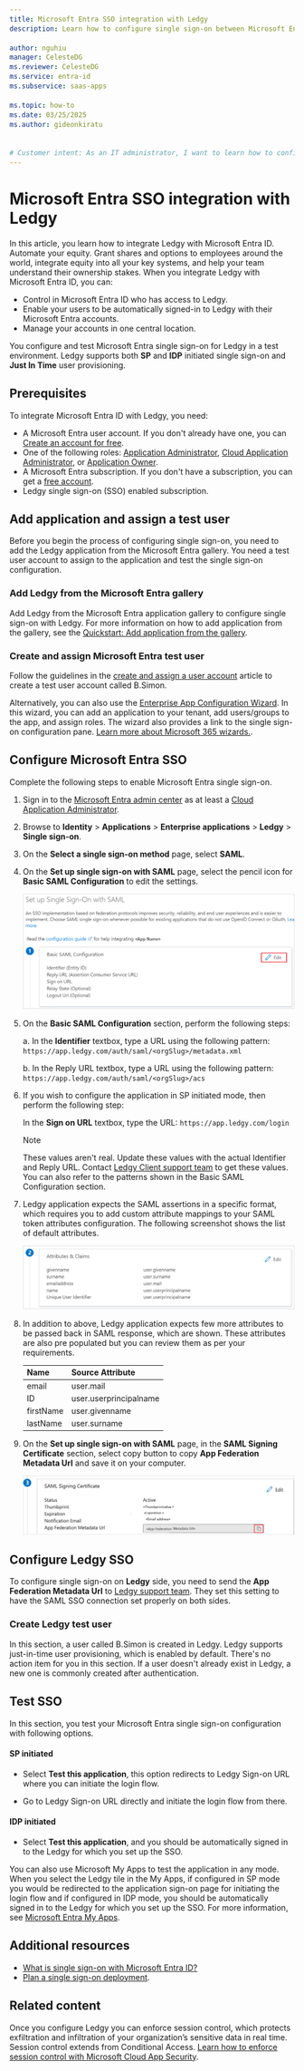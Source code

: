 ```yaml
---
title: Microsoft Entra SSO integration with Ledgy
description: Learn how to configure single sign-on between Microsoft Entra ID and Ledgy.

author: nguhiu
manager: CelesteDG
ms.reviewer: CelesteDG
ms.service: entra-id
ms.subservice: saas-apps

ms.topic: how-to
ms.date: 03/25/2025
ms.author: gideonkiratu


# Customer intent: As an IT administrator, I want to learn how to configure single sign-on between Microsoft Entra ID and Ledgy so that I can control who has access to Ledgy, enable automatic sign-in with Microsoft Entra accounts, and manage my accounts in one central location.
---
```


# Microsoft Entra SSO integration with Ledgy

In this article, you learn how to integrate Ledgy with Microsoft Entra ID. Automate your equity. Grant shares and options to employees around the world, integrate equity into all your key systems, and help your team understand their ownership stakes. When you integrate Ledgy with Microsoft Entra ID, you can:

* Control in Microsoft Entra ID who has access to Ledgy.
* Enable your users to be automatically signed-in to Ledgy with their Microsoft Entra accounts.
* Manage your accounts in one central location.

You configure and test Microsoft Entra single sign-on for Ledgy in a test environment. Ledgy supports both **SP** and **IDP** initiated single sign-on and **Just In Time** user provisioning.

## Prerequisites

To integrate Microsoft Entra ID with Ledgy, you need:

* A Microsoft Entra user account. If you don't already have one, you can [Create an account for free](https://azure.microsoft.com/free/?WT.mc_id=A261C142F).
* One of the following roles: [Application Administrator](/entra/identity/role-based-access-control/permissions-reference#application-administrator), [Cloud Application Administrator](/entra/identity/role-based-access-control/permissions-reference#cloud-application-administrator), or [Application Owner](/entra/fundamentals/users-default-permissions#owned-enterprise-applications).
* A Microsoft Entra subscription. If you don't have a subscription, you can get a [free account](https://azure.microsoft.com/free/).
* Ledgy single sign-on (SSO) enabled subscription.

## Add application and assign a test user

Before you begin the process of configuring single sign-on, you need to add the Ledgy application from the Microsoft Entra gallery. You need a test user account to assign to the application and test the single sign-on configuration.

<a name='add-ledgy-from-the-azure-ad-gallery'></a>

### Add Ledgy from the Microsoft Entra gallery

Add Ledgy from the Microsoft Entra application gallery to configure single sign-on with Ledgy. For more information on how to add application from the gallery, see the [Quickstart: Add application from the gallery](~/identity/enterprise-apps/add-application-portal.md).

<a name='create-and-assign-azure-ad-test-user'></a>

### Create and assign Microsoft Entra test user

Follow the guidelines in the [create and assign a user account](~/identity/enterprise-apps/add-application-portal-assign-users.md) article to create a test user account called B.Simon.

Alternatively, you can also use the [Enterprise App Configuration Wizard](https://portal.office.com/AdminPortal/home?Q=Docs#/azureadappintegration). In this wizard, you can add an application to your tenant, add users/groups to the app, and assign roles. The wizard also provides a link to the single sign-on configuration pane. [Learn more about Microsoft 365 wizards.](/microsoft-365/admin/misc/azure-ad-setup-guides). 

<a name='configure-azure-ad-sso'></a>

## Configure Microsoft Entra SSO

Complete the following steps to enable Microsoft Entra single sign-on.

1. Sign in to the [Microsoft Entra admin center](https://entra.microsoft.com) as at least a [Cloud Application Administrator](~/identity/role-based-access-control/permissions-reference.md#cloud-application-administrator).
1. Browse to **Identity** > **Applications** > **Enterprise applications** > **Ledgy** > **Single sign-on**.
1. On the **Select a single sign-on method** page, select **SAML**.
1. On the **Set up single sign-on with SAML** page, select the pencil icon for **Basic SAML Configuration** to edit the settings.

   ![Screenshot shows how to edit Basic SAML Configuration.](common/edit-urls.png "Basic Configuration")

1. On the **Basic SAML Configuration** section, perform the following steps:
	
	a. In the **Identifier** textbox, type a URL using the following pattern:
	`https://app.ledgy.com/auth/saml/<orgSlug>/metadata.xml`

	b. In the Reply URL textbox, type a URL using the following pattern:
	`https://app.ledgy.com/auth/saml/<orgSlug>/acs`

1. If you wish to configure the application in SP initiated mode, then perform the following step:

	In the **Sign on URL** textbox, type the URL:
	`https://app.ledgy.com/login`

	> [!NOTE]
	> These values aren't real. Update these values with the actual Identifier and Reply URL. Contact [Ledgy Client support team](mailto:support@ledgy.com) to get these values. You can also refer to the patterns shown in the Basic SAML Configuration section.

1. Ledgy application expects the SAML assertions in a specific format, which requires you to add custom attribute mappings to your SAML token attributes configuration. The following screenshot shows the list of default attributes.

	![Screenshot shows the image of attributes configuration.](common/default-attributes.png "Image")

1. In addition to above, Ledgy application expects few more attributes to be passed back in SAML response, which are shown. These attributes are also pre populated but you can review them as per your requirements.

	| Name |  Source Attribute|
	| ---------------|  --------- |
    | email | user.mail |
	| ID | user.userprincipalname |
	| firstName | user.givenname |
	| lastName | user.surname |

1. On the **Set up single sign-on with SAML** page, in the **SAML Signing Certificate** section, select copy button to copy **App Federation Metadata Url** and save it on your computer.

	![Screenshot shows the Certificate download link.](common/copy-metadataurl.png "Certificate")

## Configure Ledgy SSO

To configure single sign-on on **Ledgy** side, you need to send the **App Federation Metadata Url** to [Ledgy support team](mailto:support@ledgy.com). They set this setting to have the SAML SSO connection set properly on both sides.

### Create Ledgy test user

In this section, a user called B.Simon is created in Ledgy. Ledgy supports just-in-time user provisioning, which is enabled by default. There's no action item for you in this section. If a user doesn't already exist in Ledgy, a new one is commonly created after authentication.

## Test SSO 

In this section, you test your Microsoft Entra single sign-on configuration with following options. 

#### SP initiated

* Select **Test this application**, this option redirects to Ledgy Sign-on URL where you can initiate the login flow.  

* Go to Ledgy Sign-on URL directly and initiate the login flow from there.

#### IDP initiated

* Select **Test this application**, and you should be automatically signed in to the Ledgy for which you set up the SSO. 

You can also use Microsoft My Apps to test the application in any mode. When you select the Ledgy tile in the My Apps, if configured in SP mode you would be redirected to the application sign-on page for initiating the login flow and if configured in IDP mode, you should be automatically signed in to the Ledgy for which you set up the SSO. For more information, see [Microsoft Entra My Apps](/azure/active-directory/manage-apps/end-user-experiences#azure-ad-my-apps).

## Additional resources

* [What is single sign-on with Microsoft Entra ID?](~/identity/enterprise-apps/what-is-single-sign-on.md)
* [Plan a single sign-on deployment](~/identity/enterprise-apps/plan-sso-deployment.md).

## Related content

Once you configure Ledgy you can enforce session control, which protects exfiltration and infiltration of your organization’s sensitive data in real time. Session control extends from Conditional Access. [Learn how to enforce session control with Microsoft Cloud App Security](/cloud-app-security/proxy-deployment-aad).
